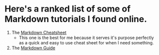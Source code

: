 # Here's a ranked list of some of Markdown tutorials I found online.

1. The [Markdown Cheatsheet](https://github.com/adam-p/markdown-here/wiki/Markdown-Cheatsheet)
   - This one is the best for me because it serves it's purpose perfectly as a quick and easy to use cheat sheet for when I need something.
2. The [Markdown Guide](https://www.markdownguide.org/getting-started/)

